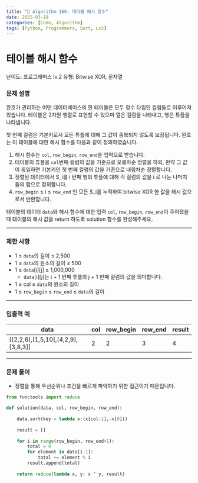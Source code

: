 ```yaml
---
title: "🧠 Algorithm 166: 테이블 해시 함수"
date: 2025-03-19
categories: [Code, Algorithm]
tags: [Python, Programmers, Sort, Lv2]
---
```


# 테이블 해시 함수

난이도: 프로그래머스 lv.2
유형: Bitwise XOR, 문자열

### **문제 설명**

완호가 관리하는 어떤 데이터베이스의 한 테이블은 모두 정수 타입인 컬럼들로 이루어져 있습니다. 테이블은 2차원 행렬로 표현할 수 있으며 열은 컬럼을 나타내고, 행은 튜플을 나타냅니다.

첫 번째 컬럼은 기본키로서 모든 튜플에 대해 그 값이 중복되지 않도록 보장됩니다. 완호는 이 테이블에 대한 해시 함수를 다음과 같이 정의하였습니다.

1. 해시 함수는 `col`, `row_begin`, `row_end`을 입력으로 받습니다.
2. 테이블의 튜플을 `col`번째 컬럼의 값을 기준으로 오름차순 정렬을 하되, 만약 그 값이 동일하면 기본키인 첫 번째 컬럼의 값을 기준으로 내림차순 정렬합니다.
3. 정렬된 데이터에서 S_i를 i 번째 행의 튜플에 대해 각 컬럼의 값을 i 로 나눈 나머지들의 합으로 정의합니다.
4. `row_begin` ≤ i ≤ `row_end` 인 모든 S_i를 누적하여 bitwise XOR 한 값을 해시 값으로서 반환합니다.

테이블의 데이터 `data`와 해시 함수에 대한 입력 `col`, `row_begin`, `row_end`이 주어졌을 때 테이블의 해시 값을 return 하도록 solution 함수를 완성해주세요.

---

### 제한 사항

- 1 ≤ `data`의 길이 ≤ 2,500
- 1 ≤ `data`의 원소의 길이 ≤ 500
- 1 ≤ `data`[i][j] ≤ 1,000,000
    - `data`[i][j]는 i + 1 번째 튜플의 j + 1 번째 컬럼의 값을 의미합니다.
- 1 ≤ col ≤ `data`의 원소의 길이
- 1 ≤ `row_begin` ≤ `row_end` ≤ `data`의 길이

---

### 입출력 예

| data | col | row_begin | row_end | result |
| --- | --- | --- | --- | --- |
| [[2,2,6],[1,5,10],[4,2,9],[3,8,3]] | 2 | 2 | 3 | 4 |

---

### 문제 풀이

- 정렬을 통해 우선순위나 조건을 빠르게 파악하기 위한 접근이기 때문입니다.

```python
from functools import reduce

def solution(data, col, row_begin, row_end):
    
    data.sort(key = lambda x:(x[col-1],-x[0]))
    
    result = []
    
    for i in range(row_begin, row_end+1):
        total = 0
        for element in data[i-1]:
            total += element % i
        result.append(total)
    
    return reduce(lambda x, y: x ^ y, result)
```